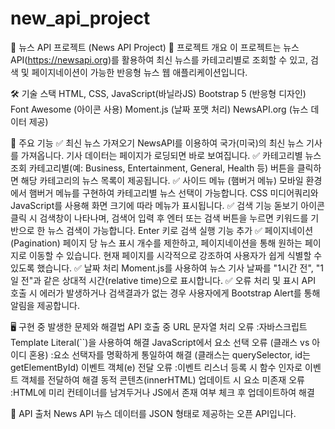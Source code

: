 # new_api_project

📰 뉴스 API 프로젝트 (News API Project)
📌 프로젝트 개요
이 프로젝트는 뉴스 API(https://newsapi.org)를 활용하여 최신 뉴스를 카테고리별로 조회할 수 있고, 검색 및 페이지네이션이 가능한 반응형 뉴스 웹 애플리케이션입니다.

🛠️ 기술 스택
HTML, CSS, JavaScript(바닐라JS)
Bootstrap 5 (반응형 디자인)
Font Awesome (아이콘 사용)
Moment.js (날짜 포맷 처리)
NewsAPI.org (뉴스 데이터 제공)

🚀 주요 기능
✅ 최신 뉴스 가져오기
NewsAPI를 이용하여 국가(미국)의 최신 뉴스 기사를 가져옵니다.
기사 데이터는 페이지가 로딩되면 바로 보여집니다.
✅ 카테고리별 뉴스 조회
카테고리별(예: Business, Entertainment, General, Health 등) 버튼을 클릭하면 해당 카테고리의 뉴스 목록이 제공됩니다.
✅ 사이드 메뉴 (햄버거 메뉴)
모바일 환경에서 햄버거 메뉴를 구현하여 카테고리별 뉴스 선택이 가능합니다.
CSS 미디어쿼리와 JavaScript를 사용해 화면 크기에 따라 메뉴가 표시됩니다.
✅ 검색 기능
돋보기 아이콘 클릭 시 검색창이 나타나며, 검색어 입력 후 엔터 또는 검색 버튼을 누르면 키워드를 기반으로 한 뉴스 검색이 가능합니다.
Enter 키로 검색 실행 기능 추가
✅ 페이지네이션 (Pagination)
페이지 당 뉴스 표시 개수를 제한하고, 페이지네이션을 통해 원하는 페이지로 이동할 수 있습니다.
현재 페이지를 시각적으로 강조하여 사용자가 쉽게 식별할 수 있도록 했습니다.
✅ 날짜 처리
Moment.js를 사용하여 뉴스 기사 날짜를 "1시간 전", "1일 전"과 같은 상대적 시간(relative time)으로 표시합니다.
✅ 오류 처리 및 표시
API 호출 시 에러가 발생하거나 검색결과가 없는 경우 사용자에게 Bootstrap Alert를 통해 알림을 제공합니다.

🖥️ 구현 중 발생한 문제와 해결법
API 호출 중 URL 문자열 처리 오류 :자바스크립트 Template Literal(``)을 사용하여 해결
JavaScript에서 요소 선택 오류 (클래스 vs 아이디 혼용) :요소 선택자를 명확하게 통일하여 해결 (클래스는 querySelector, id는 getElementById)
이벤트 객체(e) 전달 오류 :이벤트 리스너 등록 시 함수 인자로 이벤트 객체를 전달하여 해결
동적 콘텐츠(innerHTML) 업데이트 시 요소 미존재 오류	:HTML에 미리 컨테이너를 남겨두거나 JS에서 존재 여부 체크 후 업데이트하여 해결

🔗 API 출처
News API
뉴스 데이터를 JSON 형태로 제공하는 오픈 API입니다.